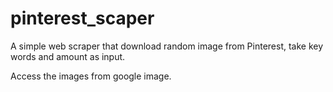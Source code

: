 # pinterest_scaper

A simple web scraper that download random image from Pinterest, take key words and amount as input.

Access the images from google image.
